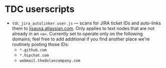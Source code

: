 TDC userscripts
===========

- `tdc_jira_autolinker.user.js` &mdash; scans for JIRA ticket IDs and auto-links them to [lisausa.atlassian.com](http://lisausa.atlassian.com). Only applies to text nodes that are not already in an `<a>`. Currently set to operate only on the following domains; feel free to add additional if you find another place we're routinely posting those IDs:
  - `*.github.com`
  - `*.hipchat.com`
  - `webmail.thedolancompany.com`
